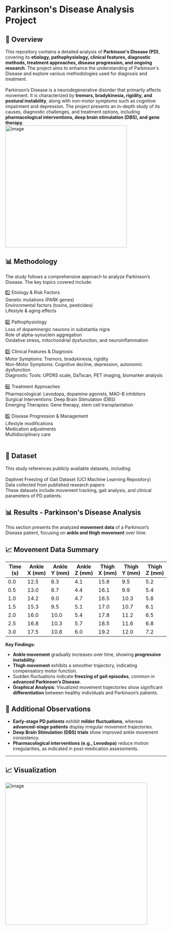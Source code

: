 # Parkinson's Disease Analysis Project

## 📌 Overview

This repository contains a detailed analysis of **Parkinson's Disease (PD)**, covering its **etiology, pathophysiology, clinical features, diagnostic methods, treatment approaches, disease progression, and ongoing research**. The project aims to enhance the understanding of Parkinson's Disease and explore various methodologies used for diagnosis and treatment. <br>
<br>
Parkinson’s Disease is a neurodegenerative disorder that primarily affects movement. It is characterized by **tremors, bradykinesia, rigidity, and postural instability**, along with non-motor symptoms such as cognitive impairment and depression. The project presents an in-depth study of its causes, diagnostic challenges, and treatment options, including **pharmacological interventions, deep brain stimulation (DBS), and gene therapy**. <br>
<img width="380" alt="image" src="https://github.com/user-attachments/assets/2702f130-1ab1-49d8-86ff-5555607b51df" />


## 📊 Methodology
The study follows a comprehensive approach to analyze Parkinson’s Disease. The key topics covered include:<br>

1️⃣ Etiology & Risk Factors<br>
Genetic mutations (PARK genes)<br>
Environmental factors (toxins, pesticides)<br>
Lifestyle & aging effects<br>
<br>
2️⃣ Pathophysiology<br>
Loss of dopaminergic neurons in substantia nigra<br>
Role of alpha-synuclein aggregation<br>
Oxidative stress, mitochondrial dysfunction, and neuroinflammation<br>
<br>
3️⃣ Clinical Features & Diagnosis<br>
Motor Symptoms: Tremors, bradykinesia, rigidity<br>
Non-Motor Symptoms: Cognitive decline, depression, autonomic dysfunction<br>
Diagnostic Tools: UPDRS scale, DaTscan, PET imaging, biomarker analysis<br>
<br>
4️⃣ Treatment Approaches<br>
Pharmacological: Levodopa, dopamine agonists, MAO-B inhibitors<br>
Surgical Interventions: Deep Brain Stimulation (DBS)<br>
Emerging Therapies: Gene therapy, stem cell transplantation<br>
<br>
5️⃣ Disease Progression & Management<br>
Lifestyle modifications<br>
Medication adjustments<br>
Multidisciplinary care<br>
<br>

## 📂 Dataset
This study references publicly available datasets, including:<br>
<br>
Daphnet Freezing of Gait Dataset (UCI Machine Learning Repository)<br>
Data collected from published research papers<br>
These datasets include movement tracking, gait analysis, and clinical parameters of PD patients.<br>

## 📊 Results - Parkinson's Disease Analysis

This section presents the analyzed **movement data** of a Parkinson’s Disease patient, focusing on **ankle and thigh movement** over time.

## 📈 Movement Data Summary

| Time (s) | Ankle X (mm) | Ankle Y (mm) | Ankle Z (mm) | Thigh X (mm) | Thigh Y (mm) | Thigh Z (mm) |
|----------|-------------|-------------|-------------|-------------|-------------|-------------|
| 0.0      | 12.5        | 8.3         | 4.1         | 15.8        | 9.5         | 5.2         |
| 0.5      | 13.0        | 8.7         | 4.4         | 16.1        | 9.9         | 5.4         |
| 1.0      | 14.2        | 9.0         | 4.7         | 16.5        | 10.3        | 5.8         |
| 1.5      | 15.3        | 9.5         | 5.1         | 17.0        | 10.7        | 6.1         |
| 2.0      | 16.0        | 10.0        | 5.4         | 17.8        | 11.2        | 6.5         |
| 2.5      | 16.8        | 10.3        | 5.7         | 18.5        | 11.6        | 6.8         |
| 3.0      | 17.5        | 10.8        | 6.0         | 19.2        | 12.0        | 7.2         |

**Key Findings:**
- **Ankle movement** gradually increases over time, showing **progressive instability**.
- **Thigh movement** exhibits a smoother trajectory, indicating compensatory motor function.
- Sudden fluctuations indicate **freezing of gait episodes**, common in **advanced Parkinson’s Disease**.
- **Graphical Analysis**: Visualized movement trajectories show significant **differentiation** between healthy individuals and Parkinson’s patients.

## 📌 Additional Observations
- **Early-stage PD patients** exhibit **milder fluctuations**, whereas **advanced-stage patients** display irregular movement trajectories.
- **Deep Brain Stimulation (DBS) trials** show improved ankle movement consistency.
- **Pharmacological interventions (e.g., Levodopa)** reduce motion irregularities, as indicated in post-medication assessments.

---

## 📈 Visualization
<img width="443" alt="image" src="https://github.com/user-attachments/assets/f9903f82-b2c7-467d-a201-c0fae1704795" />




